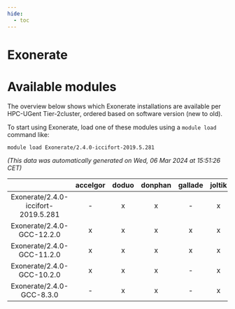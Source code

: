 ```yaml
---
hide:
  - toc
---
```


Exonerate
=========

# Available modules


The overview below shows which Exonerate installations are available per HPC-UGent Tier-2cluster, ordered based on software version (new to old).

To start using Exonerate, load one of these modules using a `module load` command like:

```shell
module load Exonerate/2.4.0-iccifort-2019.5.281
```

*(This data was automatically generated on Wed, 06 Mar 2024 at 15:51:26 CET)*  

| |accelgor|doduo|donphan|gallade|joltik|skitty|
| :---: | :---: | :---: | :---: | :---: | :---: | :---: |
|Exonerate/2.4.0-iccifort-2019.5.281|-|x|x|-|x|x|
|Exonerate/2.4.0-GCC-12.2.0|x|x|x|x|x|x|
|Exonerate/2.4.0-GCC-11.2.0|x|x|x|x|x|x|
|Exonerate/2.4.0-GCC-10.2.0|x|x|x|-|x|x|
|Exonerate/2.4.0-GCC-8.3.0|-|x|x|-|x|-|
